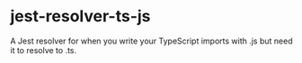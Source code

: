 # jest-resolver-ts-js
A Jest resolver for when you write your TypeScript imports with .js but need it to resolve to .ts.
